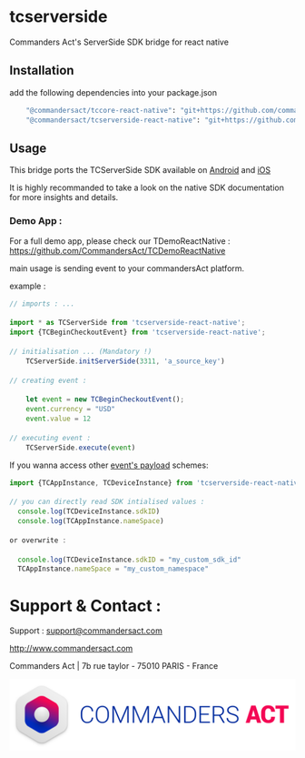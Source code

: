 # tcserverside

 Commanders Act's ServerSide SDK bridge for react native

## Installation

add the following dependencies into your package.json 

```sh
    "@commandersact/tccore-react-native": "git+https://github.com/commandersact/tccore-react-native#*.*.*", #check latest available version
    "@commandersact/tcserverside-react-native": "git+https://github.com/commandersact/tcserverside-react-native#*.*.*", #check latest available version
```

## Usage

This bridge ports the TCServerSide SDK available on [Android](https://github.com/CommandersAct/androidV5/tree/master/TCServerSide) and [iOS](https://github.com/CommandersAct/iOSV5/tree/master/TCServerSide)

It is highly recommanded to take a look on the native SDK documentation for more insights and details. 

### Demo App : 

For a full demo app, please check our TDemoReactNative : https://github.com/CommandersAct/TCDemoReactNative 

main usage is sending event to your commandersAct platform. 


example : 


```js
// imports : ...

import * as TCServerSide from 'tcserverside-react-native';
import {TCBeginCheckoutEvent} from 'tcserverside-react-native';

// initialisation ... (Mandatory !)
	TCServerSide.initServerSide(3311, 'a_source_key')

// creating event : 

	let event = new TCBeginCheckoutEvent();
  	event.currency = "USD"
  	event.value = 12

// executing event :
  	TCServerSide.execute(event)

```

If you wanna access other [event's payload](https://community.commandersact.com/platform-x/developers/tracking/about-events/mobile-sdk-event-specificity#event-specificity-for-mobile-app) schemes: 

```js
import {TCAppInstance, TCDeviceInstance} from 'tcserverside-react-native';

// you can directly read SDK intialised values : 
  console.log(TCDeviceInstance.sdkID)
  console.log(TCAppInstance.nameSpace)

or overwrite : 

  console.log(TCDeviceInstance.sdkID = "my_custom_sdk_id"
  TCAppInstance.nameSpace = "my_custom_namespace"
```

# Support & Contact : 

Support : support@commandersact.com

http://www.commandersact.com

Commanders Act | 7b rue taylor - 75010 PARIS - France

![Commanders Act logo](res/ca_logo.png)
